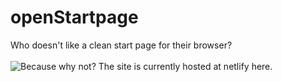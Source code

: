# openStartpage
Who doesn't like a clean start page for their browser?\
\
![Because why not?](https://media.discordapp.net/attachments/863762897205198908/909864076006539335/unknown.png)
The site is currently hosted at netlify here.
